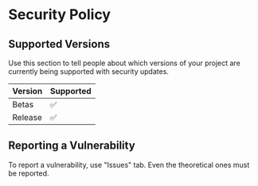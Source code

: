 # Security Policy

## Supported Versions

Use this section to tell people about which versions of your project are
currently being supported with security updates.

| Version | Supported          |
| ------- | ------------------ |
| Betas   | :white_check_mark: |
| Release   | ✅                |

## Reporting a Vulnerability

To report a vulnerability, use "Issues" tab. Even the theoretical ones must be reported.
